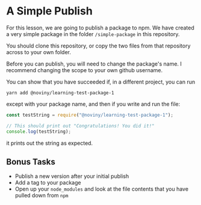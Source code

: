 # A Simple Publish

For this lesson, we are going to publish a package to npm. We have created a very simple package in the folder `/simple-package` in this repository.

You should clone this repository, or copy the two files from that repository across to your own folder.

Before you can publish, you will need to change the package's name. I recommend changing the scope to your own github username.

You can show that you have succeeded if, in a different project, you can run

```
yarn add @noviny/learning-test-package-1
```

except with your package name, and then if you write and run the file:

```js
const testString = require("@noviny/learning-test-package-1");

// This should print out "Congratulations! You did it!"
console.log(testString);
```

it prints out the string as expected.

## Bonus Tasks

- Publish a new version after your initial publish
- Add a tag to your package
- Open up your `node_modules` and look at the file contents that you have pulled down from `npm`
